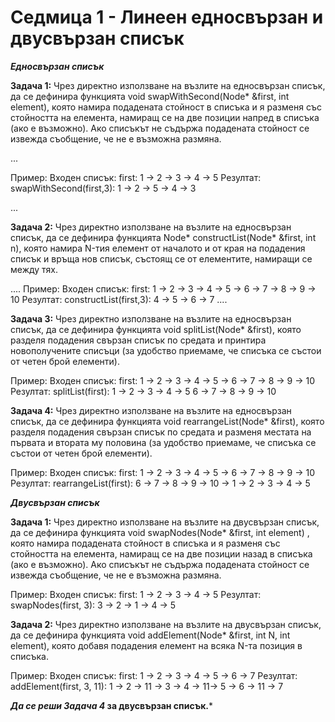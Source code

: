 # Седмица 1 - Линеен едносвързан и двусвързан списък

***Едносвързан списък***

**Задача 1:**
Чрез директно използване на възлите на едносвързан списък, да се дефинира функцията void swapWithSecond(Node* &first, int element), която намира подадената стойност в списъка и я разменя със стойността на елемента, намиращ се на две позиции напред в списъка (ако е възможно). Ако списъкът не съдържа подадената стойност се извежда съобщение, че не е възможна размяна.


...

Пример:
Входен списък: 
first: 1 -> 2 -> 3 -> 4 -> 5
Резултат:
swapWithSecond(first,3): 1 -> 2 -> 5 -> 4 -> 3

...

**Задача 2:** 
Чрез директно използване на възлите на едносвързан списък, да се дефинира функцията Node* constructList(Node* &first, int n), която намира N-тия елемент от началото и от края на подадения списък и връща нов списък, състоящ се от елементите, намиращи се между тях.

....
Пример:
Входен списък: 
first: 1 -> 2 -> 3 -> 4 -> 5 -> 6 -> 7 -> 8 -> 9 -> 10
Резултат:
constructList(first,3): 4 -> 5 -> 6 -> 7
....


**Задача 3:** 
Чрез директно използване на възлите на едносвързан списък, да се дефинира функцията void splitList(Node* &first), която разделя подадения свързан списък по средата и принтира новополучените списъци (за удобство приемаме, че списъка се състои от четен брой елементи).

Пример:
Входен списък: 
first: 1 -> 2 -> 3 -> 4 -> 5 -> 6 -> 7 -> 8 -> 9 -> 10
Резултат:
splitList(first): 
1 -> 2 -> 3 -> 4 -> 5
6 -> 7 -> 8 -> 9 -> 10



**Задача 4:** 
Чрез директно използване на възлите на едносвързан списък, да се дефинира функцията void rearrangeList(Node* &first), която разделя подадения свързан списък по средата и разменя местата на първата и втората му половина (за удобство приемаме, че списъка се състои от четен брой елементи).

Пример:
Входен списък: 
first: 1 -> 2 -> 3 -> 4 -> 5 -> 6 -> 7 -> 8 -> 9 -> 10
Резултат:
rearrangeList(first): 6 -> 7 -> 8 -> 9 -> 10 -> 1 -> 2 -> 3 -> 4 -> 5

***Двусвързан списък***

**Задача 1:** 
Чрез директно използване на възлите на двусвързан списък, да се дефинира функцията void swapNodes(Node* &first, int element) , която намира подадената стойност в списъка и я разменя със стойността на елемента, намиращ се на две позиции назад в списъка (ако е възможно). Ако списъкът не съдържа подадената стойност се извежда съобщение, че не е възможна размяна.

Пример:
Входен списък: 
first: 1 -> 2 -> 3 -> 4 -> 5 
Резултат:
swapNodes(first, 3): 3 -> 2 -> 1 -> 4 -> 5

**Задача 2:**
Чрез директно използване на възлите на двусвързан списък, да се дефинира функцията void addElement(Node* &first, int N, int element), която добавя подадения елемент на всяка N-та позиция в списъка.

Пример:
Входен списък: 
first: 1 -> 2 -> 3 -> 4 -> 5 -> 6 -> 7 
Резултат:
addElement(first, 3, 11): 1 -> 2 -> 11 -> 3 -> 4 -> 11-> 5 -> 6 -> 11 -> 7

***Да се реши Задача 4* за двусвързан списък.***


